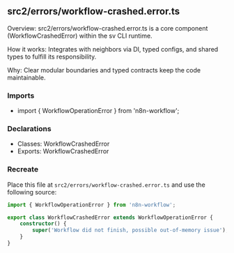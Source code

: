 ## src2/errors/workflow-crashed.error.ts

Overview: src2/errors/workflow-crashed.error.ts is a core component (WorkflowCrashedError) within the sv CLI runtime.

How it works: Integrates with neighbors via DI, typed configs, and shared types to fulfill its responsibility.

Why: Clear modular boundaries and typed contracts keep the code maintainable.

### Imports

- import { WorkflowOperationError } from 'n8n-workflow';

### Declarations

- Classes: WorkflowCrashedError
- Exports: WorkflowCrashedError

### Recreate

Place this file at `src2/errors/workflow-crashed.error.ts` and use the following source:

```ts
import { WorkflowOperationError } from 'n8n-workflow';

export class WorkflowCrashedError extends WorkflowOperationError {
	constructor() {
		super('Workflow did not finish, possible out-of-memory issue');
	}
}

```
